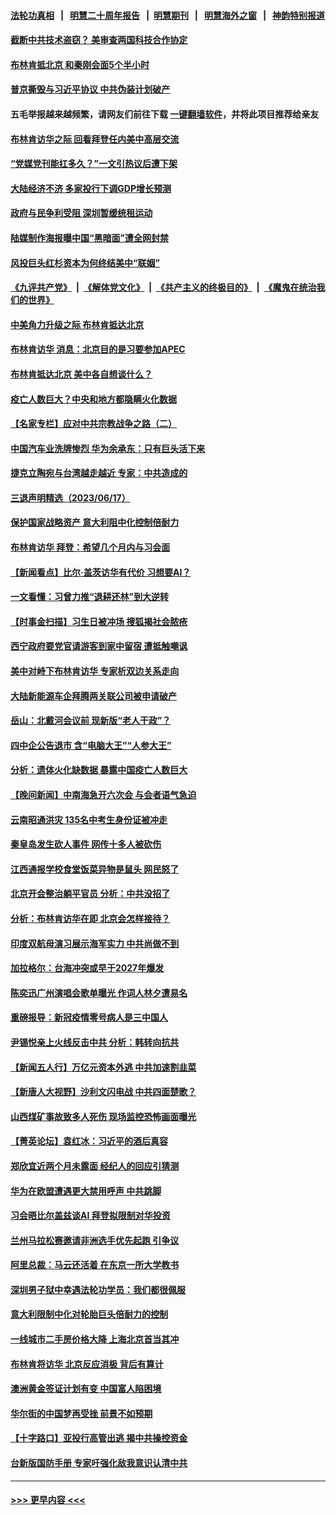 #### [法轮功真相](https://github.com/gfw-breaker/truth/blob/master/README.md?t=0) &nbsp;&nbsp;|&nbsp;&nbsp; [明慧二十周年报告](https://github.com/gfw-breaker/mh-reports/blob/master/README.md?t=0) &nbsp;&nbsp;|&nbsp;&nbsp;[明慧期刊](https://github.com/gfw-breaker/mh-qikan) &nbsp;&nbsp;|&nbsp;&nbsp; [明慧海外之窗](https://github.com/gfw-breaker/mh-news/blob/master/README.md?t=0) &nbsp;&nbsp;|&nbsp;&nbsp; [神韵特别报道](https://github.com/gfw-breaker/mh-news/blob/master/shenyun.md?t=0)
#### [截断中共技术盗窃？ 美审查两国科技合作协定](../pages/nsc413/n14018310.md?t=06190043) 
#### [布林肯抵北京 和秦刚会面5个半小时](../pages/nsc413/n14018244.md?t=06190043) 
#### [普京撕毁与习近平协议 中共伪装计划破产](../pages/nsc413/n14018227.md?t=06190043) 
#### 五毛举报越来越频繁，请网友们前往下载 [一键翻墙软件](https://github.com/gfw-breaker/ssr-accounts)，并将此项目推荐给亲友
#### [布林肯访华之际 回看拜登任内美中高层交流](../pages/nsc413/n14018243.md?t=06190043) 
#### [“党媒党刊能扛多久？”一文引热议后遭下架](../pages/nsc413/n14018188.md?t=06190043) 
#### [大陆经济不济 多家投行下调GDP增长预测](../pages/nsc413/n14018201.md?t=06190043) 
#### [政府与民争利受阻 深圳暂缓统租运动](../pages/nsc413/n14018223.md?t=06190043) 
#### [陆媒制作海报曝中国“黑暗面”遭全网封禁](../pages/nsc413/n14018148.md?t=06190043) 
#### [风投巨头红杉资本为何终结美中“联姻”](../pages/nsc413/n14018040.md?t=06190043) 
#### [《九评共产党》](https://github.com/begood0513/9ping.md/blob/master/README.md) &nbsp;|&nbsp; [《解体党文化》](../../../../jtdwh.md/blob/master/README.md)  &nbsp;|&nbsp; [《共产主义的终极目的》](../../../../gczydzjmd.md/blob/master/README.md) &nbsp;|&nbsp; [《魔鬼在统治我们的世界》](../../../../mgztzwmdsj.md/blob/master/README.md) 
#### [中美角力升级之际 布林肯抵达北京](../pages/nsc413/n14018163.md?t=06190043) 
#### [布林肯访华 消息：北京目的是习要参加APEC](../pages/nsc413/n14018111.md?t=06190043) 
#### [布林肯抵达北京 美中各自想谈什么？](../pages/nsc413/n14018085.md?t=06190043) 
#### [疫亡人数巨大？中央和地方都隐瞒火化数据](../pages/nsc413/n14018021.md?t=06190043) 
#### [【名家专栏】应对中共宗教战争之路（二）](../pages/nsc413/n14010376.md?t=06190043) 
#### [中国汽车业洗牌惨烈 华为余承东：只有巨头活下来](../pages/nsc413/n14018053.md?t=06190043) 
#### [捷克立陶宛与台湾越走越近 专家：中共造成的](../pages/nsc413/n14017118.md?t=06190043) 
#### [三退声明精选（2023/06/17）](../pages/nsc413/n14018086.md?t=06190043) 
#### [保护国家战略资产 意大利阻中化控制倍耐力](../pages/nsc413/n14018042.md?t=06190043) 
#### [布林肯访华 拜登：希望几个月内与习会面](../pages/nsc413/n14018054.md?t=06190043) 
#### [【新闻看点】比尔‧盖茨访华有代价 习想要AI？](../pages/nsc413/n14017698.md?t=06190043) 
#### [一文看懂：习曾力推“退耕还林”到大逆转](../pages/nsc413/n14017950.md?t=06190043) 
#### [【时事金扫描】习生日被冲场 搜狐揭社会脓疮](../pages/nsc413/n14018018.md?t=06190043) 
#### [西宁政府要党官请游客到家中留宿 遭抵触嘲讽](../pages/nsc413/n14018033.md?t=06190043) 
#### [美中对峙下布林肯访华 专家析双边关系走向](../pages/nsc413/n14017083.md?t=06190043) 
#### [大陆新能源车企拜腾两关联公司被申请破产](../pages/nsc413/n14017928.md?t=06190043) 
#### [岳山：北戴河会议前 现新版“老人干政”？](../pages/nsc413/n14017963.md?t=06190043) 
#### [四中企公告退市 含“电脑大王”“人参大王”](../pages/nsc413/n14017908.md?t=06190043) 
#### [分析：遗体火化缺数据 暴露中国疫亡人数巨大](../pages/nsc413/n14017927.md?t=06190043) 
#### [【晚间新闻】中南海急开六次会 与会者语气急迫](../pages/nsc413/n14017887.md?t=06190043) 
#### [云南昭通洪灾 135名中考生身份证被冲走](../pages/nsc413/n14017885.md?t=06190043) 
#### [秦皇岛发生砍人事件 网传十多人被砍伤](../pages/nsc413/n14017858.md?t=06190043) 
#### [江西通报学校食堂饭菜异物是鼠头 网民怒了](../pages/nsc413/n14017841.md?t=06190043) 
#### [北京开会整治躺平官员 分析：中共没招了](../pages/nsc413/n14017807.md?t=06190043) 
#### [分析：布林肯访华在即 北京会怎样接待？](../pages/nsc413/n14017661.md?t=06190043) 
#### [印度双航母演习展示海军实力 中共尚做不到](../pages/nsc413/n14017780.md?t=06190043) 
#### [加拉格尔：台海冲突或早于2027年爆发](../pages/nsc413/n14017652.md?t=06190043) 
#### [陈奕迅广州演唱会歌单曝光 作词人林夕遭易名](../pages/nsc413/n14017676.md?t=06190043) 
#### [重磅报导：新冠疫情零号病人是三中国人](../pages/nsc413/n14017445.md?t=06190043) 
#### [尹锡悦亲上火线反击中共 分析：韩转向抗共](../pages/nsc413/n14017642.md?t=06190043) 
#### [【新闻五人行】万亿元资本外逃 中共加速割韭菜](../pages/nsc413/n14017675.md?t=06190043) 
#### [【新唐人大视野】沙利文闪电战 中共四面楚歌？](../pages/nsc413/n14017669.md?t=06190043) 
#### [山西煤矿事故致多人死伤 现场监控恐怖画面曝光](../pages/nsc413/n14017671.md?t=06190043) 
#### [【菁英论坛】袁红冰：习近平的酒后真容](../pages/nsc413/n14017618.md?t=06190043) 
#### [郑欣宜近两个月未露面 经纪人的回应引猜测](../pages/nsc413/n14017564.md?t=06190043) 
#### [华为在欧盟遭遇更大禁用呼声 中共跳脚](../pages/nsc413/n14017544.md?t=06190043) 
#### [习会晤比尔盖兹谈AI 拜登拟限制对华投资](../pages/nsc413/n14017596.md?t=06190043) 
#### [兰州马拉松赛邀请非洲选手优先起跑 引争议](../pages/nsc413/n14017635.md?t=06190043) 
#### [阿里总裁：马云还活着 在东京一所大学教书](../pages/nsc413/n14017636.md?t=06190043) 
#### [深圳男子狱中幸遇法轮功学员：我们都很佩服](../pages/nsc413/n14017626.md?t=06190043) 
#### [意大利限制中化对轮胎巨头倍耐力的控制](../pages/nsc413/n14017605.md?t=06190043) 
#### [一线城市二手房价格大降 上海北京首当其冲](../pages/nsc413/n14017349.md?t=06190043) 
#### [布林肯将访华 北京反应消极 背后有算计](../pages/nsc413/n14017558.md?t=06190043) 
#### [澳洲黄金签证计划有变 中国富人陷困境](../pages/nsc413/n14017509.md?t=06190043) 
#### [华尔街的中国梦再受挫 前景不如预期](../pages/nsc413/n14017559.md?t=06190043) 
#### [【十字路口】亚投行高管出逃 揭中共操控资金](../pages/nsc413/n14017447.md?t=06190043) 
#### [台新版国防手册 专家吁强化敌我意识认清中共](../pages/nsc413/n14016103.md?t=06190043) 

----
#### [ >>> 更早内容 <<< ](../indexes/nsc413-earlier.md)
